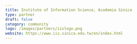 ```yaml
---
title: Institute of Information Science, Academia Sinica
type: partner
draft: false
category: community
logo: /images/partners/iislogo.png
website: https://www.iis.sinica.edu.tw/en/index.html
---
```

